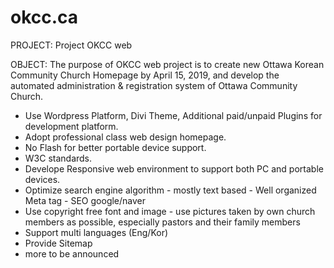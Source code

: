 # okcc.ca

PROJECT:
Project OKCC web

OBJECT:
The purpose of OKCC web project is to create new Ottawa Korean Community Church Homepage by April 15, 2019, and develop the automated administration & registration system of Ottawa Community Church.  


- Use Wordpress Platform, Divi Theme, Additional paid/unpaid Plugins for development platform.
- Adopt professional class web design homepage.
- No Flash for better portable device support.
- W3C standards.
- Develope Responsive web environment to support both PC and portable devices.
- Optimize search engine algorithm - mostly text based - Well organized Meta tag - SEO google/naver
- Use copyright free font and image - use pictures taken by own church members as possible, especially pastors and their family members
- Support multi languages (Eng/Kor)
- Provide Sitemap
- more to be announced
